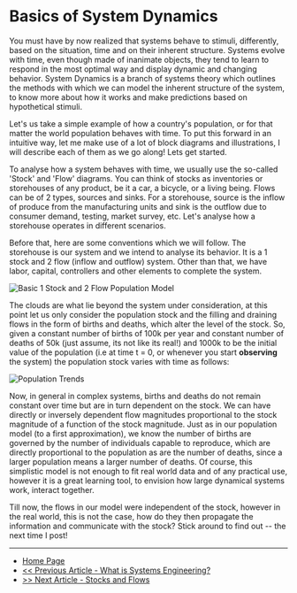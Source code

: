 # Basics of System Dynamics

You must have by now realized that systems behave to stimuli, differently, based on the situation, time and on their inherent structure. Systems evolve with time, even though made of inanimate objects, they tend to learn to respond in the most optimal way and display dynamic and changing behavior. System Dynamics is a branch of systems theory which outlines the methods with which we can model the inherent structure of the system, to know more about how it works and make predictions based on hypothetical stimuli. 

Let's us take a simple example of how a country's population, or for that matter the world population behaves with time. To put this forward in an intuitive way, let me make use of a lot of block diagrams and illustrations, I will describe each of them as we go along! Lets get started.

To analyse how a system behaves with time, we usually use the so-called 'Stock' and 'Flow' diagrams. You can think of stocks as inventories or storehouses of any product, be it a car, a bicycle, or a living being. Flows can be of 2 types, sources and sinks. For a storehouse, source is the inflow of produce from the manufacturing units and sink is the outflow due to consumer demand, testing, market survey, etc. Let's analyse how a storehouse operates in different scenarios. 

Before that, here are some conventions which we will follow. The storehouse is our system and we intend to analyse its behavior. It is a 1 stock and 2 flow (inflow and outflow) system. Other than that, we have labor, capital, controllers and other elements to complete the system. 

![Basic 1 Stock and 2 Flow Population Model](https://sohamphanseiitb.github.io/Think-in-Systems/assets/system-dynamics/p1.PNG)

The clouds are what lie beyond the system under consideration, at this point let us only consider the population stock and the filling and draining flows in the form of births and deaths, which alter the level of the stock. So, given a constant number of births of 100k per year and constant number of deaths of 50k (just assume, its not like its real!) and 1000k to be the initial value of the population (i.e at time t = 0, or whenever you start **observing** the system) the population stock varies with time as follows:

![Population Trends](https://sohamphanseiitb.github.io/Think-in-Systems/assets/system-dynamics/p2.png)

Now, in general in complex systems, births and deaths do not remain constant over time but are in turn dependent on the stock. We can have directly or inversely dependent flow magnitudes proportional to the stock magnitude of a function of the stock magnitude. Just as in our population model (to a first approximation), we know the number of births are governed by the number of individuals capable to reproduce, which are directly proportional to the population as are the number of deaths, since a larger population means a larger number of deaths. Of course, this simplistic model is not enough to fit real world data and of any practical use, however it is a great learning tool, to envision how large dynamical systems work, interact together.

Till now, the flows in our model were independent of the stock, however in the real world, this is not the case, how do they then propagate the information and communicate with the stock? Stick around to find out -- the next time I post! 

---
- [Home Page](https://sohamphanseiitb.github.io/Think-in-Systems/index.html)
- [<< Previous Article - What is Systems Engineering?](https://sohamphanseiitb.github.io/Think-in-Systems/Systems_Theory/systems-engineering.html)
- [>> Next Article - Stocks and Flows](https://sohamphanseiitb.github.io/Think-in-Systems/Systems_Theory/stocks_and_flows.html)

